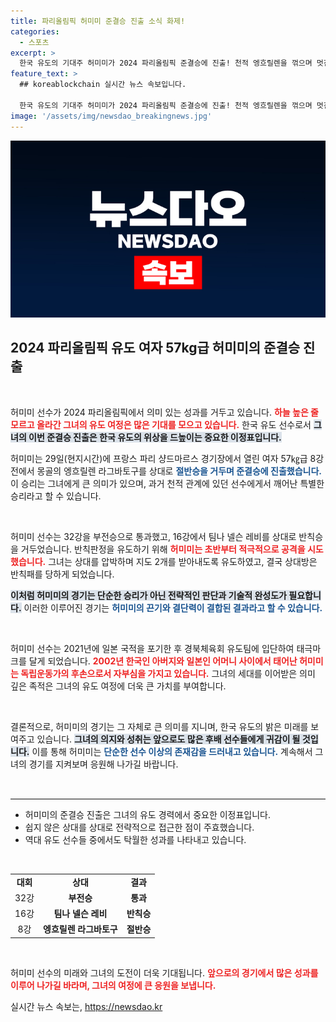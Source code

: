 ```yaml
---
title: 파리올림픽 허미미 준결승 진출 소식 화제!
categories:
  - 스포츠
excerpt: >
  한국 유도의 기대주 허미미가 2024 파리올림픽 준결승에 진출! 천적 엥흐릴렌을 꺾으며 멋진 역전을 이끌어냈습니다. 그녀의 마지막 도전, 기대해도 좋습니다!
feature_text: >
  ## koreablockchain 실시간 뉴스 속보입니다.

  한국 유도의 기대주 허미미가 2024 파리올림픽 준결승에 진출! 천적 엥흐릴렌을 꺾으며 멋진 역전을 이끌어냈습니다. 그녀의 마지막 도전, 기대해도 좋습니다!
image: '/assets/img/newsdao_breakingnews.jpg'
---
```


<p><img src="/assets/img/newsdao_breakingnews.jpg" alt="koreablockchain 속보" /></p>

<h2 data-ke-size="size26">2024 파리올림픽 유도 여자 57kg급 허미미의 준결승 진출</h2>

<p data-ke-size="size16">&nbsp;</p>

<p>허미미 선수가 2024 파리올림픽에서 의미 있는 성과를 거두고 있습니다. <b><span style="color: #ee2323;">하늘 높은 줄 모르고 올라간 그녀의 유도 여정은 많은 기대를 모으고 있습니다.</span></b> 한국 유도 선수로서 <b><span style="background-color: #21538527;">그녀의 이번 준결승 진출은 한국 유도의 위상을 드높이는 중요한 이정표입니다.</span></b></p>

<p>허미미는 29일(현지시간)에 프랑스 파리 샹드마르스 경기장에서 열린 여자 57㎏급 8강전에서 몽골의 엥흐릴렌 라그바토구를 상대로 <b><span style="color: #1a5490;">절반승을 거두며 준결승에 진출했습니다.</span></b> 이 승리는 그녀에게 큰 의미가 있으며, 과거 천적 관계에 있던 선수에게서 깨어난 특별한 승리라고 할 수 있습니다.</p>

<p data-ke-size="size16">&nbsp;</p>

<p>허미미 선수는 32강을 부전승으로 통과했고, 16강에서 팀나 넬슨 레비를 상대로 반칙승을 거두었습니다. 반칙판정을 유도하기 위해 <b><span style="color: #ee2323;">허미미는 초반부터 적극적으로 공격을 시도했습니다.</span></b> 그녀는 상대를 압박하며 지도 2개를 받아내도록 유도하였고, 결국 상대방은 반칙패를 당하게 되었습니다. </p>

<p><b><span style="background-color: #21538527;">이처럼 허미미의 경기는 단순한 승리가 아닌 전략적인 판단과 기술적 완성도가 필요합니다.</span></b> 이러한 이루어진 경기는 <b><span style="color: #1a5490;">허미미의 끈기와 결단력이 결합된 결과라고 할 수 있습니다.</span></b></p>

<p data-ke-size="size16">&nbsp;</p>

<p>허미미 선수는 2021년에 일본 국적을 포기한 후 경북체육회 유도팀에 입단하여 태극마크를 달게 되었습니다. <b><span style="color: #ee2323;">2002년 한국인 아버지와 일본인 어머니 사이에서 태어난 허미미는 독립운동가의 후손으로서 자부심을 가지고 있습니다.</span></b> 그녀의 세대를 이어받은 의미 깊은 족적은 그녀의 유도 여정에 더욱 큰 가치를 부여합니다.</p>

<p data-ke-size="size16">&nbsp;</p>

<p>결론적으로, 허미미의 경기는 그 자체로 큰 의미를 지니며, 한국 유도의 밝은 미래를 보여주고 있습니다. <b><span style="background-color: #21538527;">그녀의 의지와 성취는 앞으로도 많은 후배 선수들에게 귀감이 될 것입니다.</span></b> 이를 통해 허미미는 <b><span style="color: #1a5490;">단순한 선수 이상의 존재감을 드러내고 있습니다.</span></b> 계속해서 그녀의 경기를 지켜보며 응원해 나가길 바랍니다.</p>

<p data-ke-size="size16">&nbsp;</p>

<hr style="border-top: 1px solid #eee;">

<ul>
<li>허미미의 준결승 진출은 그녀의 유도 경력에서 중요한 이정표입니다.</li>
<li>쉽지 않은 상대를 상대로 전략적으로 접근한 점이 주효했습니다.</li>
<li>역대 유도 선수들 중에서도 탁월한 성과를 나타내고 있습니다.</li>
</ul>

<p data-ke-size="size16">&nbsp;</p>

<table style="width: 100%; border-collapse: collapse;">
<tr>
<td style="text-align: center; height: 17px;"><b>대회</b></td>
<td style="text-align: center; height: 17px;"><b>상대</b></td>
<td style="text-align: center; height: 17px;"><b>결과</b></td>
</tr>
<tr>
<td style="text-align: center; height: 17px;">32강</td>
<td style="text-align: center; height: 17px;"><b>부전승</b></td>
<td style="text-align: center; height: 17px;"><b>통과</b></td>
</tr>
<tr>
<td style="text-align: center; height: 17px;">16강</td>
<td style="text-align: center; height: 17px;"><b>팀나 넬슨 레비</b></td>
<td style="text-align: center; height: 17px;"><b>반칙승</b></td>
</tr>
<tr>
<td style="text-align: center; height: 17px;">8강</td>
<td style="text-align: center; height: 17px;"><b>엥흐릴렌 라그바토구</b></td>
<td style="text-align: center; height: 17px;"><b>절반승</b></td>
</tr>
</table>

<p data-ke-size="size16">&nbsp;</p>

<p>허미미 선수의 미래와 그녀의 도전이 더욱 기대됩니다. <b><span style="color: #ee2323;">앞으로의 경기에서 많은 성과를 이루어 나가길 바라며, 그녀의 여정에 큰 응원을 보냅니다.</span></b></p>
실시간 뉴스 속보는, <a href="https://newsdao.kr" rel="dofollow">https://newsdao.kr</a>


